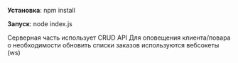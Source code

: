 **Установка**: npm install

**Запуск**: node index.js

Серверная часть использует CRUD API
Для оповещения клиента/повара о необходимости обновить списки заказов
используются вебсокеты (ws)
